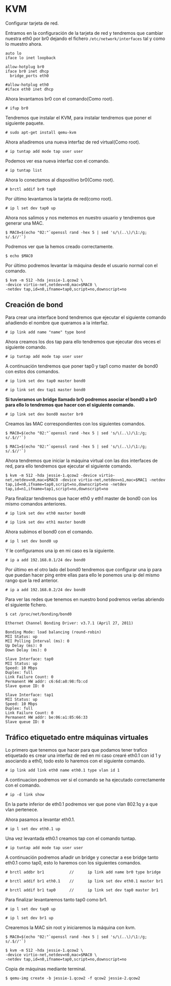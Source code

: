 # KVM

Configurar tarjeta de red.

Entramos en la configuración de la tarjeta de red y tendremos que cambiar nuestra eth0 por br0 dejando el fichero ``/etc/network/interfaces`` tal y como lo muestro ahora.

~~~
auto lo
iface lo inet loopback

allow-hotplug br0
iface br0 inet dhcp
  bridge_ports eth0

#allow-hotplug eth0
#iface eth0 inet dhcp
~~~

Ahora levantamos br0 con el comando(Como root).

~~~
# ifup br0
~~~

Tendremos que instalar el KVM, para instalar tendremos que poner el siguiente paquete.

~~~
# sudo apt-get install qemu-kvm
~~~

Ahora añadiremos una nueva interfaz de red virtual(Como root).

~~~
# ip tuntap add mode tap user user
~~~

Podemos ver esa nueva interfaz con el comando.

~~~
# ip tuntap list
~~~

Ahora lo conectamos al dispositivo br0(Como root).

~~~
# brctl addif br0 tap0
~~~

Por último levantamos la tarjeta de red(como root).

~~~
# ip l set dev tap0 up
~~~

Ahora nos salimos y nos metemos en nuestro usuario y tendremos que generar una MAC.

~~~
$ MAC0=$(echo "02:"`openssl rand -hex 5 | sed 's/\(..\)/\1:/g; s/.$//'`)
~~~

Podremos ver que la hemos creado correctamente.

~~~
$ echo $MAC0
~~~

Por último podremos levantar la máquina desde el usuario normal con el comando.

~~~
$ kvm -m 512 -hda jessie-1.qcow2 \
-device virtio-net,netdev=n0,mac=$MAC0 \
-netdev tap,id=n0,ifname=tap0,script=no,downscript=no
~~~

## Creación de bond

Para crear una interface bond tendremos que ejecutar el siguiente comando añadiendo el nombre que queramos a la interfaz.

~~~
# ip link add name "name" type bond
~~~

Ahora creamos los dos tap para ello tendremos que ejecutar dos veces el siguiente comando.

~~~
# ip tuntap add mode tap user user
~~~

A continuación tendremos que poner tap0 y tap1 como master de bond0 con estos dos comandos.

~~~
# ip link set dev tap0 master bond0
~~~

~~~
# ip link set dev tap1 master bond0
~~~

**Si tuvieramos un bridge llamado br0 podremos asociar el bond0 a br0 para ello lo tendremos que hacer con el siguiente comando.**

~~~
# ip link set dev bond0 master br0
~~~

Creamos las MAC correspondientes con los siguientes comandos.

~~~
$ MAC0=$(echo "02:"`openssl rand -hex 5 | sed 's/\(..\)/\1:/g; s/.$//'`)
~~~

~~~
$ MAC1=$(echo "02:"`openssl rand -hex 5 | sed 's/\(..\)/\1:/g; s/.$//'`)
~~~

Ahora tendremos que iniciar la máquina virtual con las dos interfaces de red, para ello tendremos que ejecutar el siguiente comando.

~~~
$ kvm -m 512 -hda jessie-1.qcow2 -device virtio-net,netdev=n0,mac=$MAC0 -device virtio-net,netdev=n1,mac=$MAC1 -netdev tap,id=n0,ifname=tap0,script=no,downscript=no -netdev tap,id=n1,ifname=tap1,script=no,downscript=no
~~~

Para finalizar tendremos que hacer eth0 y eth1 master de bond0 con los mismo comandos anteriores.

~~~
# ip link set dev eth0 master bond0
~~~

~~~
# ip link set dev eth1 master bond0
~~~

Ahora subimos el bond0 con el comando.

~~~
# ip l set dev bond0 up
~~~

Y le configuramos una ip en mi caso es la siguiente.

~~~
# ip a add 192.168.0.1/24 dev bond0
~~~

Por último en el otro lado del bond0 tendremos que configurar una ip para que puedan hacer ping entre ellas para ello le ponemos una ip del mismo rango que la red anterior.

~~~
# ip a add 192.168.0.2/24 dev bond0
~~~

Para ver las redes que tenemos en nuestro bond podremos verlas abriendo el siguiente fichero.

~~~
$ cat /proc/net/bonding/bond0
~~~

~~~
Ethernet Channel Bonding Driver: v3.7.1 (April 27, 2011)

Bonding Mode: load balancing (round-robin)
MII Status: up
MII Polling Interval (ms): 0
Up Delay (ms): 0
Down Delay (ms): 0

Slave Interface: tap0
MII Status: up
Speed: 10 Mbps
Duplex: full
Link Failure Count: 0
Permanent HW addr: c6:6d:a8:98:fb:cd
Slave queue ID: 0

Slave Interface: tap1
MII Status: up
Speed: 10 Mbps
Duplex: full
Link Failure Count: 0
Permanent HW addr: be:06:a1:85:66:33
Slave queue ID: 0
~~~

## Tráfico etiquetado entre máquinas virtuales

Lo primero que tenemos que hacer para que podamos tener trafico etiquetado es crear una interfaz de red en mi caso crearé eth0.1 con id 1 y asociando a eth0, todo esto lo haremos con el siguiente comando.

~~~
# ip link add link eth0 name eth0.1 type vlan id 1
~~~

A continuacion podremos ver si el comando se ha ejecutado correctamente con el comando.

~~~
# ip -d link show
~~~

En la parte inferior de eth0.1 podremos ver que pone vlan 802.1q y a que vlan pertenece.

Ahora pasamos a levantar eth0.1.

~~~
# ip l set dev eth0.1 up
~~~

Una vez levantada eth0.1 creamos tap con el comando tuntap.

~~~
# ip tuntap add mode tap user user
~~~

A continuación podremos añadir un bridge y conectar a ese bridge tanto eth0.1 como tap0, esto lo haremos con los siguientes comandos.

~~~
# brctl addbr br1  			//		ip link add name br0 type bridge
~~~

~~~
# brctl addif br1 eth0.1	//		ip link set dev eth0.1 master br1
~~~

~~~
# brctl addif br1 tap0		//		ip link set dev tap0 master br1
~~~	

Para finalizar levantaremos tanto tap0 como br1.

~~~
# ip l set dev tap0 up
~~~

~~~
# ip l set dev br1 up
~~~

Crearemos la MAC sin root y iniciaremos la máquina con kvm.

~~~
$ MAC0=$(echo "02:"`openssl rand -hex 5 | sed 's/\(..\)/\1:/g; s/.$//'`)
~~~

~~~
$ kvm -m 512 -hda jessie-1.qcow2 \
-device virtio-net,netdev=n0,mac=$MAC0 \
-netdev tap,id=n0,ifname=tap0,script=no,downscript=no
~~~

Copia de máquinas mediante terminal.

~~~
$ qemu-img create -b jessie-1.qcow2 -f qcow2 jessie-2.qcow2
~~~
